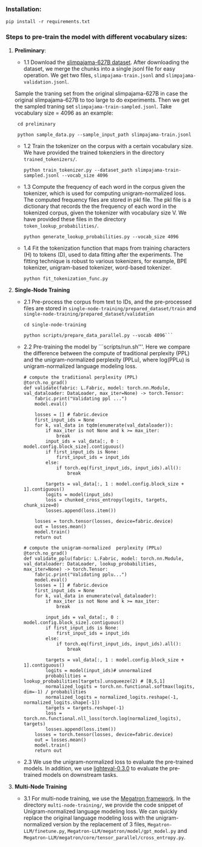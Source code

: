 ### Installation:
```
pip install -r requirements.txt
```

###  Steps to pre-train the model with different vocabulary sizes:
1. **Preliminary**:
    - 1.1 Download the [slimpajama-627B dataset](https://huggingface.co/datasets/cerebras/SlimPajama-627B). After downloading the dataset, we merge the chunks into a single jsonl file for easy operation. We get two files, ```slimpajama-train.jsonl``` and ```slimpajama-validation.jsonl```. 
    
    Sample the traning set from the original slimpajama-627B in case the original slimpajama-627B  to too large to do experiments. Then we get the sampled traning set ```slimpajama-train-sampled.jsonl```.
     Take vocabulary size = 4096 as an example:

        
        
        cd preliminary

        python sample_data.py --sample_input_path slimpajama-train.jsonl
        
        
 
    - 1.2 Train the tokenizer on the corpus with a certain vocabulary size. We have provided the trained tokenziers in the directory ```trained_tokenizers/```.
    
        ```
        python train_tokenizer.py --dataset_path slimpajama-train-sampled.jsonl --vocab_size 4096
        ```

    - 1.3 Compute the frequency of each word in the corpus given the tokenizer, which is used for computing unigram-normalized loss. The computed frequency files are stored in pkl file.  The pkl file is a dictionary that records the  the frequency of each word in the tokenized corpus, given the tokenizer with vocabulary size V. We have provided these files in the directory ```token_lookup_probabilities/```.

        ```
        python generate_lookup_probabilities.py --vocab_size 4096
        ```

    - 1.4  Fit the tokenization function that maps from training characters (H) to tokens (D), used to data fitting after the experiments. The fitting technique is robust to various tokenizers, for example, BPE tokenizer, unigram-based tokenizer, word-based tokenizer.

        ```
        python fit_tokenization_func.py
        ```

2. **Single-Node Training**
    - 2.1 Pre-process the corpus from text to IDs, and the pre-processed files are stored in ```single-node-training/prepared_dataset/train``` and ```single-node-training/prepared_dataset/validation``` 
        ```
        cd single-node-training

        python scripts/prepare_data_parallel.py --vocab 4096```

    - 2.2 Pre-training the model by ```scripts/run.sh'''. 
    Here we compare the difference between the compute of traditional perplexity (PPL) and the unigram-normalized perplexity (PPLu), where log(PPLu) is unigram-normalized language modeling loss.
        ```
        # compute the traditional perplexity (PPL) 
        @torch.no_grad()
        def validate(fabric: L.Fabric, model: torch.nn.Module, val_dataloader: DataLoader, max_iter=None) -> torch.Tensor:
            fabric.print("Validating ppl ...")
            model.eval()

            losses = [] # fabric.device
            first_input_ids = None
            for k, val_data in tqdm(enumerate(val_dataloader)):
                if max_iter is not None and k >= max_iter:
                    break
                input_ids = val_data[:, 0 : model.config.block_size].contiguous()
                if first_input_ids is None:
                    first_input_ids = input_ids
                else:
                    if torch.eq(first_input_ids, input_ids).all():
                        break

                targets = val_data[:, 1 : model.config.block_size + 1].contiguous()
                logits = model(input_ids)
                loss = chunked_cross_entropy(logits, targets, chunk_size=0)
                losses.append(loss.item())
                
            losses = torch.tensor(losses, device=fabric.device)
            out = losses.mean()
            model.train()
            return out

        # compute the unigram-normalized  perplexity (PPLu) 
        @torch.no_grad()
        def validate_pplu(fabric: L.Fabric, model: torch.nn.Module, val_dataloader: DataLoader, lookup_probabilities, max_iter=None) -> torch.Tensor:
            fabric.print("Validating pplu...")
            model.eval()
            losses = [] # fabric.device
            first_input_ids = None
            for k, val_data in enumerate(val_dataloader):
                if max_iter is not None and k >= max_iter:
                    break

                input_ids = val_data[:, 0 : model.config.block_size].contiguous()
                if first_input_ids is None:
                    first_input_ids = input_ids
                else:
                    if torch.eq(first_input_ids, input_ids).all():
                        break

                targets = val_data[:, 1 : model.config.block_size + 1].contiguous()
                logits = model(input_ids)# unnormalized
                probabilities = lookup_probabilities[targets].unsqueeze(2) # [B,S,1]
                normalized_logits = torch.nn.functional.softmax(logits, dim=-1) / probabilities
                normalized_logits = normalized_logits.reshape(-1, normalized_logits.shape[-1])
                targets = targets.reshape(-1)
                loss = torch.nn.functional.nll_loss(torch.log(normalized_logits), targets)
                losses.append(loss.item())
            losses = torch.tensor(losses, device=fabric.device)
            out = losses.mean()
            model.train()
            return out
        ```

    - 2.3 We use the unigram-normalized loss to evaluate the pre-trained models. In addition, we use [lighteval-0.3.0](https://github.com/huggingface/lighteval/releases/tag/v0.3.0) to evaluate the pre-trained models on downstream tasks. 

3. **Multi-Node Training**

    - 3.1 For multi-node training, we use the [Megatron framework](https://github.com/epfLLM/Megatron-LLM). In the directory ```multi-node-training/```, we provide the code snippet of Unigram-normalized language modeling loss.  We can quickly replace the original language modeling loss  with the unigram-normalized version by the replacement of  3 files, ```Megatron-LLM/finetune.py```, ```Megatron-LLM/megatron/model/gpt_model.py```
    and  ```Megatron-LLM/megatron/core/tensor_parallel/cross_entropy.py```.

